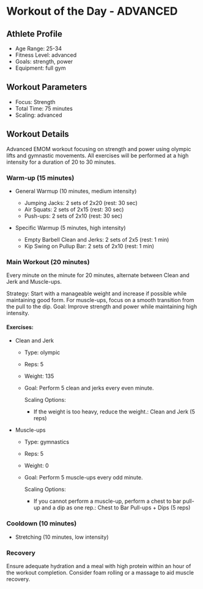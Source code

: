 # Workout of the Day - ADVANCED

## Athlete Profile
- Age Range: 25-34
- Fitness Level: advanced
- Goals: strength, power
- Equipment: full gym


## Workout Parameters
- Focus: Strength
- Total Time: 75 minutes
- Scaling: advanced

## Workout Details
Advanced EMOM workout focusing on strength and power using olympic lifts and gymnastic movements. All exercises will be performed at a high intensity for a duration of 20 to 30 minutes.

### Warm-up (15 minutes)

- General Warmup (10 minutes, medium intensity)
  - Jumping Jacks: 2 sets of 2x20 (rest: 30 sec)
  - Air Squats: 2 sets of 2x15 (rest: 30 sec)
  - Push-ups: 2 sets of 2x10 (rest: 30 sec)

- Specific Warmup (5 minutes, high intensity)
  - Empty Barbell Clean and Jerks: 2 sets of 2x5 (rest: 1 min)
  - Kip Swing on Pullup Bar: 2 sets of 2x10 (rest: 1 min)

### Main Workout (20 minutes)
Every minute on the minute for 20 minutes, alternate between Clean and Jerk and Muscle-ups.

Strategy: Start with a manageable weight and increase if possible while maintaining good form. For muscle-ups, focus on a smooth transition from the pull to the dip.
Goal: Improve strength and power while maintaining high intensity.

#### Exercises:

- Clean and Jerk
  - Type: olympic
  - Reps: 5
  - Weight: 135
  - Goal: Perform 5 clean and jerks every even minute.
  
      Scaling Options:
      - If the weight is too heavy, reduce the weight.: Clean and Jerk (5 reps)

- Muscle-ups
  - Type: gymnastics
  - Reps: 5
  - Weight: 0
  - Goal: Perform 5 muscle-ups every odd minute.
  
      Scaling Options:
      - If you cannot perform a muscle-up, perform a chest to bar pull-up and a dip as one rep.: Chest to Bar Pull-ups + Dips (5 reps)

### Cooldown (10 minutes)
- Stretching (10 minutes, low intensity)

### Recovery
Ensure adequate hydration and a meal with high protein within an hour of the workout completion. Consider foam rolling or a massage to aid muscle recovery.
